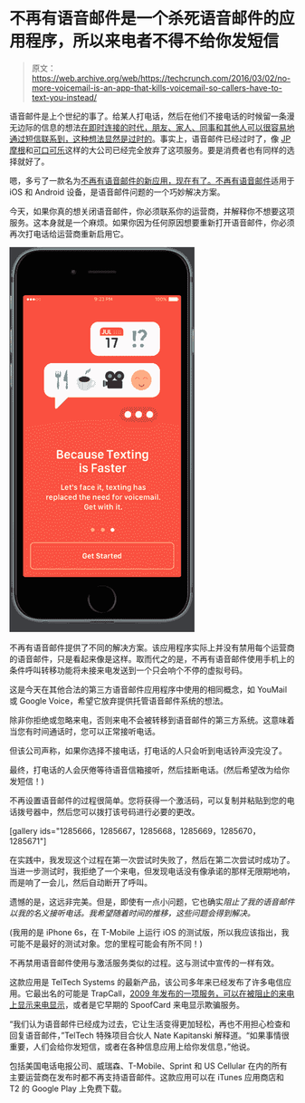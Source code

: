 # 不再有语音邮件是一个杀死语音邮件的应用程序，所以来电者不得不给你发短信

> 原文：<https://web.archive.org/web/https://techcrunch.com/2016/03/02/no-more-voicemail-is-an-app-that-kills-voicemail-so-callers-have-to-text-you-instead/>

语音邮件是上个世纪的事了。给某人打电话，然后在他们不接电话的时候留一条漫无边际的信息的想法[在即时连接的时代，朋友、家人、同事和其他人可以很容易地通过短信联系到，这种想法显然是过时的](https://web.archive.org/web/20230313195359/http://www.nytimes.com/2014/06/15/fashion/millennials-shy-away-from-voice-mail.html?_r=1)。事实上，语音邮件已经过时了，像 [JP 摩根](https://web.archive.org/web/20230313195359/http://blogs.wsj.com/moneybeat/2015/06/02/in-bid-to-cut-costs-j-p-morgan-hangs-up-on-voicemail/)和[可口可乐](https://web.archive.org/web/20230313195359/http://www.wsj.com/articles/at-coke-newest-flavor-is-austerity-1419352337)这样的大公司已经完全放弃了这项服务。要是消费者也有同样的选择就好了。

嗯，多亏了一款名为[不再有语音邮件的新应用，现在有了。](https://web.archive.org/web/20230313195359/http://www.nomorevoicemail.co/)[不再有语音邮件](https://web.archive.org/web/20230313195359/http://www.nomorevoicemail.co/)适用于 iOS 和 Android 设备，是语音邮件问题的一个巧妙解决方案。

今天，如果你真的想关闭语音邮件，你必须联系你的运营商，并解释你不想要这项服务。这本身就是一个麻烦。如果你因为任何原因想要重新打开语音邮件，你必须再次打电话给运营商重新启用它。

![iphone](img/9c9bf37b4e9d39f05ae92eea2c40fe8b.png)

不再有语音邮件提供了不同的解决方案。该应用程序实际上并没有禁用每个运营商的语音邮件，只是看起来像是这样。取而代之的是，不再有语音邮件使用手机上的条件呼叫转移功能将未接来电发送到一个只会响个不停的虚拟号码。

这是今天在其他合法的第三方语音邮件应用程序中使用的相同概念，如 YouMail 或 Google Voice，希望它放弃提供托管语音邮件系统的想法。

除非你拒绝或忽略来电，否则来电不会被转移到语音邮件的第三方系统。这意味着当您有时间通话时，您可以正常接听电话。

但该公司声称，如果你选择不接电话，打电话的人只会听到电话铃声没完没了。

最终，打电话的人会厌倦等待语音信箱接听，然后挂断电话。(然后希望改为给你发短信！)

不再设置语音邮件的过程很简单。您将获得一个激活码，可以复制并粘贴到您的电话拨号器中，然后您可以拨打该号码进行必要的更改。

[gallery ids="1285666，1285667，1285668，1285669，1285670，1285671"]

在实践中，我发现这个过程在第一次尝试时失败了，然后在第二次尝试时成功了。当进一步测试时，我拒绝了一个来电，但发现电话没有像承诺的那样无限期地响，而是响了一会儿，然后自动断开了呼叫。

遗憾的是，这远非完美。但是，即使有一点小问题，它也确实*阻止了我的语音邮件以我的名义接听电话。我希望随着时间的推移，这些问题会得到解决。*

(我用的是 iPhone 6s，在 T-Mobile 上运行 iOS 的测试版，所以我应该指出，我可能不是最好的测试对象。您的里程可能会有所不同！)

不再禁用语音邮件使用与激活服务类似的过程。这与测试中宣传的一样有效。

这款应用是 TelTech Systems 的最新产品，该公司多年来已经发布了许多电信应用。它最出名的可能是 TrapCall，[2009 年发布的一项服务，可以在被阻止的来电上显示来电显示](https://web.archive.org/web/20230313195359/http://www.wired.com/2009/02/trapcall/)，或者是它早期的 SpoofCard 来电显示欺骗服务。

“我们认为语音邮件已经成为过去，它让生活变得更加轻松，再也不用担心检查和回复语音邮件，”TelTech 特殊项目合伙人 Nate Kapitanski 解释道。“如果事情很重要，人们会给你发短信，或者在各种信息应用上给你发信息，”他说。

包括美国电话电报公司、威瑞森、T-Mobile、Sprint 和 US Cellular 在内的所有主要运营商在发布时都不再支持语音邮件。这款应用可以在 iTunes 应用商店和 T2 的 Google Play 上免费下载。